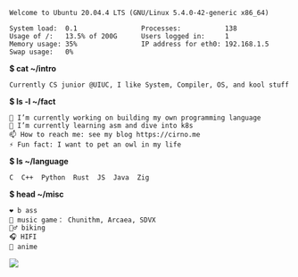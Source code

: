 ```
Welcome to Ubuntu 20.04.4 LTS (GNU/Linux 5.4.0-42-generic x86_64)

System load:  0.1                Processes:           138
Usage of /:   13.5% of 200G      Users logged in:     1
Memory usage: 35%                IP address for eth0: 192.168.1.5
Swap usage:   0%
```


**$ cat ~/intro**

```
Currently CS junior @UIUC, I like System, Compiler, OS, and kool stuff
```

**$ ls -l ~/fact**

```
🔭 I’m currently working on building my own programming language
🌱 I’m currently learning asm and dive into k8s
📫 How to reach me: see my blog https://cirno.me
⚡ Fun fact: I want to pet an owl in my life
```

**$ ls ~/language**

```
C  C++  Python  Rust  JS  Java  Zig  
```

**$ head ~/misc**

```
❤️ b ass
👾 music game： Chunithm, Arcaea, SDVX
🚴‍♂️ biking
🎧 HIFI
🌸 anime
```

![](https://komarev.com/ghpvc/?username=TwinIsland)
